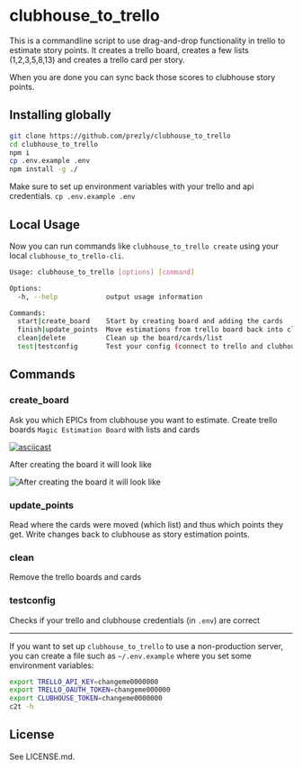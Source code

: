 # clubhouse_to_trello

This is a commandline script to use drag-and-drop functionality in trello to estimate story points.
It creates a trello board, creates a few lists (1,2,3,5,8,13) and creates a trello card per story.

When you are done you can sync back those scores to clubhouse story points.

## Installing globally

```sh
git clone https://github.com/prezly/clubhouse_to_trello
cd clubhouse_to_trello
npm i
cp .env.example .env
npm install -g ./
```

Make sure to set up environment variables with your trello and api credentials. `cp .env.example .env`

## Local Usage

Now you can run commands like `clubhouse_to_trello create` using your local `clubhouse_to_trello-cli`.

```bash
Usage: clubhouse_to_trello [options] [command]

Options:
  -h, --help            output usage information

Commands:
  start|create_board    Start by creating board and adding the cards
  finish|update_points  Move estimations from trello board back into clubhouse story estimation points
  clean|delete          Clean up the board/cards/list
  test|testconfig       Test your config (connect to trello and clubhouse)
```

## Commands

### create_board

Ask you which EPICs from clubhouse you want to estimate.
Create trello boards `Magic Estimation Board` with lists and cards

[![asciicast](https://asciinema.org/a/WMK6pLDaMBV3zpSXnRhaJDoYj.svg)](https://asciinema.org/a/WMK6pLDaMBV3zpSXnRhaJDoYj)

After creating the board it will look like

![After creating the board it will look like](docs/created_trello_board?raw=true "Created trello board")

### update_points

Read where the cards were moved (which list) and thus which points they get.
Write changes back to clubhouse as story estimation points.

### clean

Remove the trello boards and cards

### testconfig

Checks if your trello and clubhouse credentials (in `.env`) are correct

---

If you want to set up `clubhouse_to_trello` to use a non-production server, you can create a file such as `~/.env.example` where you set some environment variables:

```bash
export TRELLO_API_KEY=changeme0000000
export TRELLO_OAUTH_TOKEN=changeme000000
export CLUBHOUSE_TOKEN=changeme0000000
c2t -h
```

## License

See LICENSE.md.
